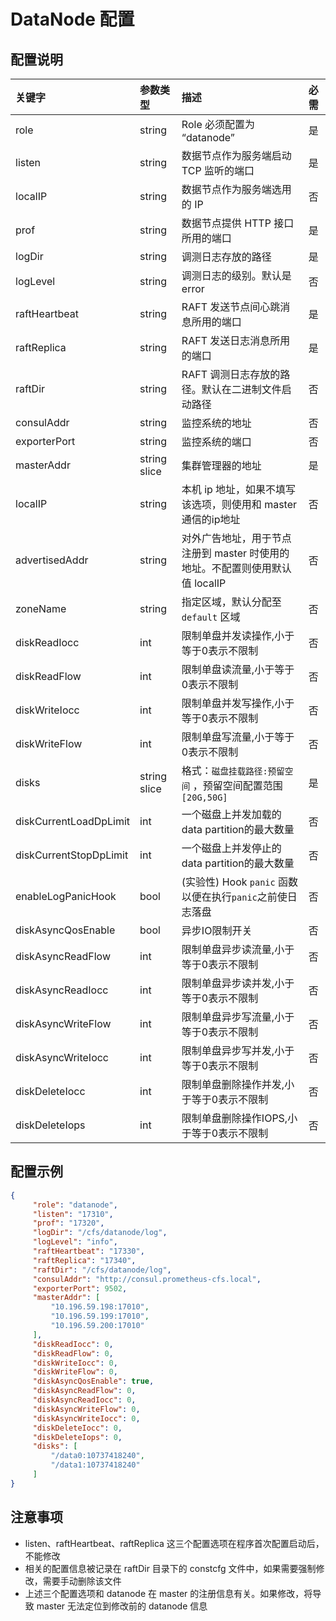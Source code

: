 # DataNode 配置
## 配置说明

| 关键字        | 参数类型     | 描述                                   | 必需   |
|:--------------|:-------------|:---------------------------------------|:-------|
| role          | string       | Role 必须配置为 “datanode”                   | 是   |
| listen        | string       | 数据节点作为服务端启动 TCP 监听的端口                   | 是   |
| localIP       | string       | 数据节点作为服务端选用的 IP                        | 否   |
| prof          | string       | 数据节点提供 HTTP 接口所用的端口                     | 是   |
| logDir        | string       | 调测日志存放的路径                             | 是   |
| logLevel      | string       | 调测日志的级别。默认是error                      | 否   |
| raftHeartbeat | string       | RAFT 发送节点间心跳消息所用的端口                    | 是   |
| raftReplica   | string       | RAFT 发送日志消息所用的端口                       | 是   |
| raftDir       | string       | RAFT 调测日志存放的路径。默认在二进制文件启动路径            | 否   |
| consulAddr    | string       | 监控系统的地址                               | 否   |
| exporterPort  | string       | 监控系统的端口                               | 否   |
| masterAddr    | string slice | 集群管理器的地址                              | 是   |
| localIP       | string       | 本机 ip 地址，如果不填写该选项，则使用和 master 通信的ip地址     |  否   |
| advertisedAddr | string      | 对外广告地址，用于节点注册到 master 时使用的地址。不配置则使用默认值 localIP | 否   |
| zoneName      | string       | 指定区域，默认分配至 `default` 区域                 | 否   |
| diskReadIocc  | int          | 限制单盘并发读操作,小于等于0表示不限制            | 否   |
| diskReadFlow  | int          | 限制单盘读流量,小于等于0表示不限制                | 否   |
| diskWriteIocc | int          | 限制单盘并发写操作,小于等于0表示不限制            | 否   |
| diskWriteFlow | int          | 限制单盘写流量,小于等于0表示不限制                | 否   |
| disks         | string slice | 格式：`磁盘挂载路径:预留空间` ，预留空间配置范围`[20G,50G]` | 是   |
| diskCurrentLoadDpLimit | int | 一个磁盘上并发加载的data partition的最大数量 | 否 |
| diskCurrentStopDpLimit | int | 一个磁盘上并发停止的data partition的最大数量 | 否 |
| enableLogPanicHook | bool | (实验性) Hook `panic` 函数以便在执行`panic`之前使日志落盘 | 否 |
| diskAsyncQosEnable | bool | 异步IO限制开关 | 否 |
| diskAsyncReadFlow | int | 限制单盘异步读流量,小于等于0表示不限制 | 否 |
| diskAsyncReadIocc | int | 限制单盘异步读并发,小于等于0表示不限制 | 否 |
| diskAsyncWriteFlow | int | 限制单盘异步写流量,小于等于0表示不限制 | 否 |
| diskAsyncWriteIocc | int | 限制单盘异步写并发,小于等于0表示不限制 | 否 |
| diskDeleteIocc | int | 限制单盘删除操作并发,小于等于0表示不限制 | 否 |
| diskDeleteIops | int | 限制单盘删除操作IOPS,小于等于0表示不限制 | 否 |
## 配置示例

``` json
{
     "role": "datanode",
     "listen": "17310",
     "prof": "17320",
     "logDir": "/cfs/datanode/log",
     "logLevel": "info",
     "raftHeartbeat": "17330",
     "raftReplica": "17340",
     "raftDir": "/cfs/datanode/log",
     "consulAddr": "http://consul.prometheus-cfs.local",
     "exporterPort": 9502,
     "masterAddr": [
         "10.196.59.198:17010",
         "10.196.59.199:17010",
         "10.196.59.200:17010"
     ],
     "diskReadIocc": 0,
     "diskReadFlow": 0,
     "diskWriteIocc": 0,
     "diskWriteFlow": 0,
     "diskAsyncQosEnable": true,
     "diskAsyncReadFlow": 0,
     "diskAsyncReadIocc": 0,
     "diskAsyncWriteFlow": 0,
     "diskAsyncWriteIocc": 0,
     "diskDeleteIocc": 0,
     "diskDeleteIops": 0,
     "disks": [
         "/data0:10737418240",
         "/data1:10737418240"
     ]
}
```

## 注意事项

-   listen、raftHeartbeat、raftReplica 这三个配置选项在程序首次配置启动后，不能修改
-   相关的配置信息被记录在 raftDir 目录下的 constcfg 文件中，如果需要强制修改，需要手动删除该文件
-   上述三个配置选项和 datanode 在 master 的注册信息有关。如果修改，将导致 master 无法定位到修改前的 datanode 信息
